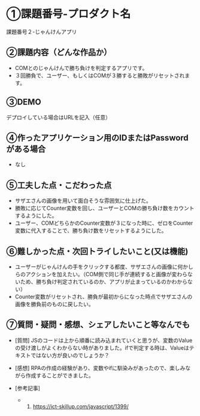 # ①課題番号-プロダクト名

課題番号２-じゃんけんアプリ

## ②課題内容（どんな作品か）

- COMとのじゃんけんで勝ち負けを判定するアプリです。
- ３回勝負で、ユーザー、もしくはCOMが３勝すると勝敗がリセットされます。

## ③DEMO

デプロイしている場合はURLを記入（任意）

## ④作ったアプリケーション用のIDまたはPasswordがある場合

- なし

## ⑤工夫した点・こだわった点

- サザエさんの画像を用いて面白そうな雰囲気に仕上げた。
- 勝敗に応じてCounter変数を回し、ユーザーとCOMの勝ち負け数をカウントするようにした。
- ユーザー、COMどちらかのCounter変数が３になった時に、ゼロをCounter変数に代入することで、勝ち負け数をリセットするようにした。

## ⑥難しかった点・次回トライしたいこと(又は機能)

- ユーザーがじゃんけんの手をクリックする都度、サザエさんの画像に何かしらのアクションを加えたい。（COM側で同じ手が連続すると画像が変わらないため、勝ち負け判定されているのか、アプリが止まっているのかわからない）
- Counter変数がリセットされ、勝負が最初からになった時点でサザエさんの画像を勝負前のものに戻したい。

## ⑦質問・疑問・感想、シェアしたいこと等なんでも

- [質問]
JSのコードは上から順番に読み込まれていくと思うが、変数のValueの受け渡しがよくわからない時がありました。ifで判定する時は、Valueはテキストではない方が良いのでしょうか？

- [感想]
RPAの作成の経験があり、変数やifに馴染みがあったので、楽しみながら作成することができました。

- [参考記事]
  - 1. https://ict-skillup.com/javascript/1399/